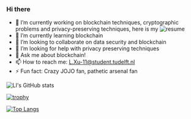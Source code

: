### Hi there 

- 🔭 I’m currently working on blockchain techniques, cryptographic problems and privacy-preserving techniques, here is my ![resume](https://rxresu.me/r/UOkUAmca)
- 🌱 I’m currently learning blockchain
- 👯 I’m looking to collaborate on data security and blockchain
- 🤔 I’m looking for help with privacy preserving techniques
- 💬 Ask me about blockchain!
- 📫 How to reach me: L.Xu-11@student.tudelft.nl
- ⚡ Fun fact: Crazy JOJO fan, pathetic arsenal fan

![LI's GitHub stats](https://github-readme-stats.vercel.app/api?username=xvllinihao&theme=dark&show_icons=true)

[![trophy](https://github-profile-trophy.vercel.app/?username=xvllinihao&theme=buddhism&column=3&margin-w=15&margin-h=15)](https://github.com/ryo-ma/github-profile-trophy)

[![Top Langs](https://github-readme-stats.vercel.app/api/top-langs/?username=xvllinihao&layout=compact)](https://github.com/xvllinihao)

